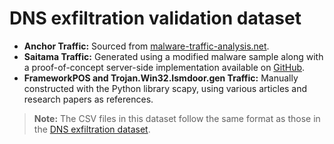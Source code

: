 # DNS exfiltration validation dataset

- **Anchor Traffic:** Sourced from [malware-traffic-analysis.net](https://www.malware-traffic-analysis.net/2021/04/01/index2.html).
- **Saitama Traffic:** Generated using a modified malware sample along with a proof-of-concept server-side implementation available on [GitHub](https://github.com/fox-it/saitama-server).
- **FrameworkPOS and Trojan.Win32.Ismdoor.gen Traffic:** Manually constructed with the Python library scapy, using various articles and research papers as references.

> **Note:** The CSV files in this dataset follow the same format as those in the [DNS exfiltration dataset](https://github.com/Daumel/dns-exfiltration-dataset).
